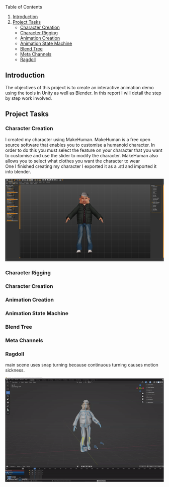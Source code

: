<!-- TABLE OF CONTENTS -->
  <summary>Table of Contents</summary>
  <ol>
    <li><a href="#introduction">Introduction</a></li>
    <li><a href="#project-tasks">Project Tasks</a>
	<ul>
            <li><a href="#character-creation">Character Creation</a></li>
            <li><a href="#character-rigging">Character Rigging</a></li>
	    <li><a href="#animation-creation">Animation Creation</a></li>
	    <li><a href="#animation-state-machine">Animation State Machine</a></li>
            <li><a href="#blend-tree">Blend Tree</a></li>
            <li><a href="#meta-channels">Meta Channels</a></li>
            <li><a href="#ragdoll">Ragdoll</a></li>
        </ul>
    </li>
  </ol>

<!-- Introduction -->
## Introduction

The objectives of this project is to create an interactive animation demo using the tools in Unity as well as Blender. In this report I will detail the step by step work involved.

<!-- Project Tasks -->
## Project Tasks
### Character Creation

I created my character using MakeHuman. MakeHuman is a free open source software that enables you to customise a humanoid character. In order to do this you must select the feature on your character that you want to customise and use the slider to modify the character. MakeHuman also allows you to select what clothes you want the character to wear<br />
One I finished creating my character I exported it as a .stl and imported it into blender.

![alt text](Screenshots/makehuman.PNG)

### Character Rigging

### Character Creation

### Animation Creation

### Animation State Machine

### Blend Tree

### Meta Channels

### Ragdoll

main scene uses snap turning because continuous turning causes motion sickness.

![alt text](Screenshots/walk.gif)

















